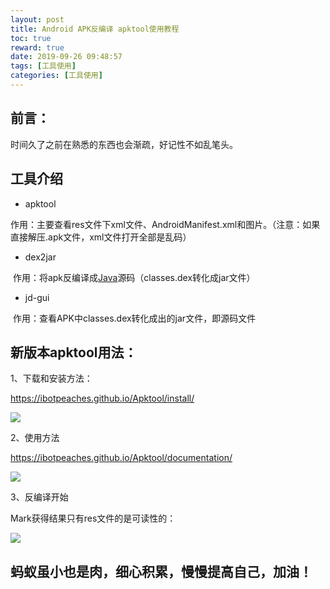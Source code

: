 ```yaml
---
layout: post
title: Android APK反编译 apktool使用教程
toc: true
reward: true
date: 2019-09-26 09:48:57
tags: [工具使用]
categories: [工具使用]
---
```

## 前言：

时间久了之前在熟悉的东西也会渐疏，好记性不如乱笔头。

## 工具介绍

- apktool  

​     作用：主要查看res文件下xml文件、AndroidManifest.xml和图片。（注意：如果直接解压.apk文件，xml文件打开全部是乱码）

- dex2jar

​     作用：将apk反编译成[Java](http://lib.csdn.net/base/javaee)源码（classes.dex转化成jar文件）

- jd-gui

​     作用：查看APK中classes.dex转化成出的jar文件，即源码文件
<!--more-->

## 新版本apktool用法：

1、下载和安装方法：

https://ibotpeaches.github.io/Apktool/install/

![](https://thumbnail0.baidupcs.com/thumbnail/38e813d52e3dfc10234ae12835819ff7?fid=3761439320-250528-346821393816278&time=1569459600&rt=sh&sign=FDTAER-DCb740ccc5511e5e8fedcff06b081203-Z3HFxH7YdDPEq0mUN8y6UzOnddE%3D&expires=8h&chkv=0&chkbd=0&chkpc=&dp-logid=460436671360346953&dp-callid=0&size=c710_u400&quality=100&vuk=-&ft=video)

2、使用方法

https://ibotpeaches.github.io/Apktool/documentation/

![](https://thumbnail0.baidupcs.com/thumbnail/b2f82f60dfcffa6927c2d670daa72d38?fid=3761439320-250528-558451696215383&time=1569459600&rt=sh&sign=FDTAER-DCb740ccc5511e5e8fedcff06b081203-CsFMBIHt1kd3a8Va1ABYkxhUg9I%3D&expires=8h&chkv=0&chkbd=0&chkpc=&dp-logid=460411839476402063&dp-callid=0&size=c710_u400&quality=100&vuk=-&ft=video)

3、反编译开始

Mark获得结果只有res文件的是可读性的：

![](https://thumbnail0.baidupcs.com/thumbnail/f9ced22da6e5c604c33ff6227c86ddb6?fid=3761439320-250528-1034439241785614&time=1569459600&rt=sh&sign=FDTAER-DCb740ccc5511e5e8fedcff06b081203-nRulMxiMtqZORfZtt33jt7cyZPo%3D&expires=8h&chkv=0&chkbd=0&chkpc=&dp-logid=460498225017852308&dp-callid=0&size=c710_u400&quality=100&vuk=-&ft=video)



## 蚂蚁虽小也是肉，细心积累，慢慢提高自己，加油！
